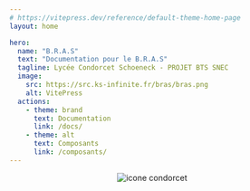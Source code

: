 ```yaml
---
# https://vitepress.dev/reference/default-theme-home-page
layout: home

hero:
  name: "B.R.A.S"
  text: "Documentation pour le B.R.A.S"
  tagline: Lycée Condorcet Schoeneck - PROJET BTS SNEC
  image:
    src: https://src.ks-infinite.fr/bras/bras.png
    alt: VitePress
  actions:
    - theme: brand
      text: Documentation
      link: /docs/
    - theme: alt
      text: Composants
      link: /composants/
---
```

<div align=center>
  <img src="http://src.ks-infinite.fr/bras/lcs-icon.jpg" alt="icone condorcet">
</div>